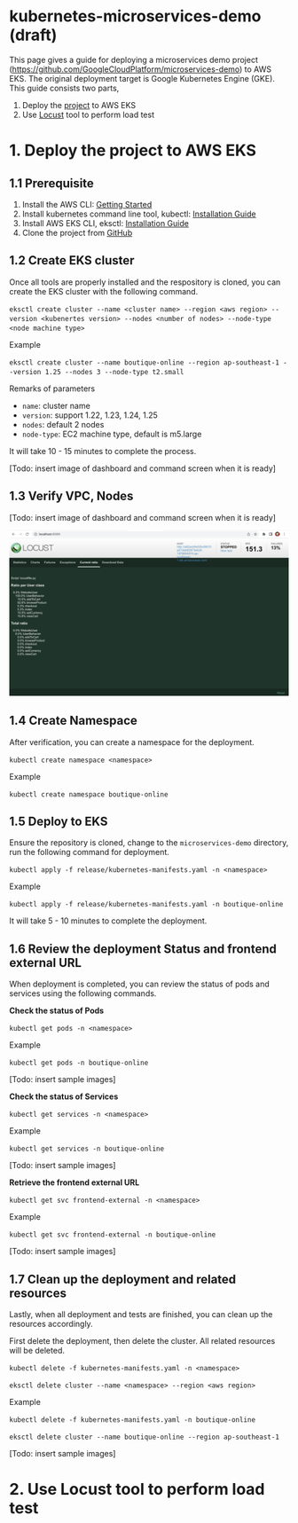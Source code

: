 # kubernetes-microservices-demo (draft)
This page gives a guide for deploying a microservices demo project (<https://github.com/GoogleCloudPlatform/microservices-demo>) to AWS EKS. The original deployment target is Google Kubernetes Engine (GKE). This guide consists two parts,

1. Deploy the [project](https://github.com/GoogleCloudPlatform/microservices-demo) to AWS EKS
2. Use [Locust](https://locust.io/) tool to perform load test

# 1. Deploy the project to AWS EKS
## 1.1 Prerequisite
1. Install the AWS CLI: [Getting Started](https://docs.aws.amazon.com/cli/latest/userguide/cli-chap-getting-started.html)
2. Install kubernetes command line tool, kubectl: [Installation Guide](https://kubernetes.io/docs/tasks/tools/install-kubectl/)
3. Install AWS EKS CLI, eksctl: [Installation Guide](https://eksctl.io/introduction/#installation)
4. Clone the project from [GitHub](https://github.com/GoogleCloudPlatform/microservices-demo)

## 1.2 Create EKS cluster
Once all tools are properly installed and the respository is cloned, you can create the EKS cluster with the following command.

`eksctl create cluster --name <cluster name> --region <aws region> --version <kubenertes version> --nodes <number of nodes> --node-type <node machine type>`

Example

`eksctl create cluster --name boutique-online --region ap-southeast-1 --version 1.25 --nodes 3 --node-type t2.small`

Remarks of parameters
- `name`: cluster name
- `version`: support 1.22, 1.23, 1.24, 1.25
- `nodes`: default 2 nodes
- `node-type`: EC2 machine type, default is m5.large

It will take 10 - 15 minutes to complete the process.

[Todo: insert image of dashboard and command screen when it is ready]

## 1.3 Verify VPC, Nodes
[Todo: insert image of dashboard and command screen when it is ready]

![test image](images/test.png)

## 1.4 Create Namespace
After verification, you can create a namespace for the deployment.

`kubectl create namespace <namespace>`

Example

`kubectl create namespace boutique-online`

## 1.5 Deploy to EKS
Ensure the repository is cloned, change to the `microservices-demo` directory, run the following command for deployment.

`kubectl apply -f release/kubernetes-manifests.yaml -n <namespace>`

Example

`kubectl apply -f release/kubernetes-manifests.yaml -n boutique-online`

It will take 5 - 10 minutes to complete the deployment.

## 1.6 Review the deployment Status and frontend external URL
When deployment is completed, you can review the status of pods and services using the following commands.

**Check the status of Pods**

`kubectl get pods -n <namespace>`

Example

`kubectl get pods -n boutique-online`

[Todo: insert sample images]

**Check the status of Services**

`kubectl get services -n <namespace>`

Example

`kubectl get services -n boutique-online`

[Todo: insert sample images]

**Retrieve the frontend external URL**

`kubectl get svc frontend-external -n <namespace>`

Example

`kubectl get svc frontend-external -n boutique-online`

[Todo: insert sample images]
## 1.7 Clean up the deployment and related resources
Lastly, when all deployment and tests are finished, you can clean up the resources accordingly.

First delete the deployment, then delete the cluster. All related resources will be deleted.

`kubectl delete -f kubernetes-manifests.yaml -n <namespace>`

`eksctl delete cluster --name <namespace> --region <aws region>`

Example

`kubectl delete -f kubernetes-manifests.yaml -n boutique-online`

`eksctl delete cluster --name boutique-online --region ap-southeast-1`

[Todo: insert sample images]

# 2. Use Locust tool to perform load test